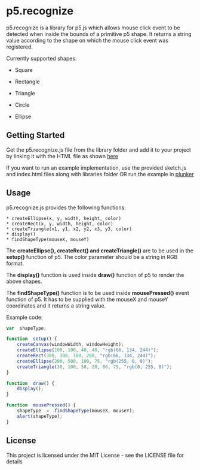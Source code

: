 # p5.recognize


p5.recognize is a library for p5.js which allows mouse click event to be detected when inside the bounds of a primitive p5 shape. It returns a string value according to the shape on which the mouse click event was registered.

  

Currently supported shapes:

* Square

* Rectangle

* Triangle

* Circle

* Ellipse

  

## Getting Started

  

Get the p5.recognize.js file from the library folder and add it to your project by linking it with the HTML file as shown <a  href="https://p5js.org/libraries/">here</a>

  

If you want to run an example implementation, use the provided sketch.js and index.html files along with libraries folder
OR
run the example in <a  href="https://plnkr.co/edit/gUS03W?p=info">plunker</a>

## Usage

p5.recognize.js provides the following functions:

```
* createEllipse(x, y, width, height, color)
* createRect(x, y, width, height, color)
* createTriangle(x1, y1, x2, y2, x3, y3, color)
* display()
* findShapeType(mouseX, mouseY)
```

The <b>createEllipse(), createRect() and createTriangle()</b> are to be used in the <b>setup()</b> function of p5. The color parameter should be a string in RGB format.

The <b>display()</b> function is used inside <b>draw()</b> function of p5 to render the above shapes.

The <b>findShapeType()</b> function is to be used inside <b>mousePressed()</b> event function of p5. It has to be supplied with the mouseX and mouseY coordinates and it returns a string value.

Example code:

```javascript
var  shapeType;

function  setup() {
	createCanvas(windowWidth, windowHeight);
	createEllipse(100, 100, 40, 40, "rgb(66, 134, 244)");
	createRect(300, 300, 100, 200, "rgb(66, 134, 244)");
	createEllipse(200, 500, 100, 75, "rgb(255, 0, 0)");
	createTriangle(30, 100, 58, 20, 86, 75, "rgb(0, 255, 0)");
}

function  draw() {
	display();
}

function  mousePressed() {
	shapeType  =  findShapeType(mouseX, mouseY);
	alert(shapeType);
}
```


## License

  

This project is licensed under the MIT License - see the LICENSE file for details